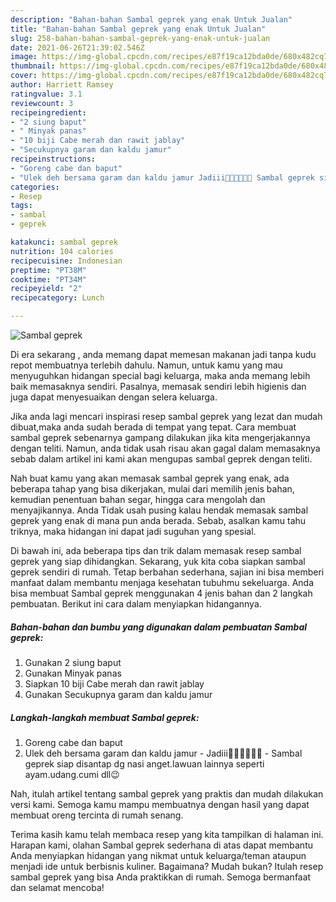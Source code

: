 ```yaml
---
description: "Bahan-bahan Sambal geprek yang enak Untuk Jualan"
title: "Bahan-bahan Sambal geprek yang enak Untuk Jualan"
slug: 258-bahan-bahan-sambal-geprek-yang-enak-untuk-jualan
date: 2021-06-26T21:39:02.546Z
image: https://img-global.cpcdn.com/recipes/e87f19ca12bda0de/680x482cq70/sambal-geprek-foto-resep-utama.jpg
thumbnail: https://img-global.cpcdn.com/recipes/e87f19ca12bda0de/680x482cq70/sambal-geprek-foto-resep-utama.jpg
cover: https://img-global.cpcdn.com/recipes/e87f19ca12bda0de/680x482cq70/sambal-geprek-foto-resep-utama.jpg
author: Harriett Ramsey
ratingvalue: 3.1
reviewcount: 3
recipeingredient:
- "2 siung baput"
- " Minyak panas"
- "10 biji Cabe merah dan rawit jablay"
- "Secukupnya garam dan kaldu jamur"
recipeinstructions:
- "Goreng cabe dan baput"
- "Ulek deh bersama garam dan kaldu jamur Jadiii🤗🤗🤤🤤🤤🤤 Sambal geprek siap disantap dg nasi anget.lawuan lainnya seperti ayam.udang.cumi dll😉"
categories:
- Resep
tags:
- sambal
- geprek

katakunci: sambal geprek 
nutrition: 104 calories
recipecuisine: Indonesian
preptime: "PT38M"
cooktime: "PT34M"
recipeyield: "2"
recipecategory: Lunch

---
```



![Sambal geprek](https://img-global.cpcdn.com/recipes/e87f19ca12bda0de/680x482cq70/sambal-geprek-foto-resep-utama.jpg)

Di era  sekarang , anda memang dapat memesan makanan jadi tanpa kudu repot membuatnya terlebih dahulu. Namun, untuk kamu yang mau menyuguhkan hidangan special bagi keluarga, maka anda memang lebih baik memasaknya sendiri. Pasalnya, memasak sendiri lebih higienis dan juga dapat menyesuaikan dengan selera keluarga.

Jika anda lagi mencari inspirasi resep sambal geprek yang lezat dan mudah dibuat,maka anda sudah berada di tempat yang tepat. Cara membuat sambal geprek  sebenarnya gampang dilakukan jika kita mengerjakannya dengan teliti. Namun, anda tidak usah risau akan gagal dalam memasaknya 
sebab dalam artikel ini kami akan mengupas sambal geprek dengan teliti.  



Nah buat kamu yang akan memasak sambal geprek yang enak, ada beberapa tahap yang bisa dikerjakan, mulai dari memilih jenis bahan, kemudian penentuan bahan segar, hingga cara mengolah dan menyajikannya. Anda Tidak usah pusing kalau hendak memasak sambal geprek yang enak di mana pun anda berada. Sebab, asalkan kamu  tahu triknya, maka hidangan ini dapat jadi suguhan yang spesial.

Di bawah ini, ada beberapa tips dan trik dalam memasak resep sambal geprek yang siap dihidangkan. Sekarang, yuk kita coba siapkan sambal geprek sendiri di rumah. Tetap berbahan sederhana, sajian ini bisa memberi manfaat dalam membantu menjaga kesehatan tubuhmu sekeluarga. Anda bisa membuat Sambal geprek menggunakan 4 jenis bahan dan 2 langkah pembuatan. Berikut ini cara dalam menyiapkan hidangannya.

<!--inarticleads1-->

##### Bahan-bahan dan bumbu yang digunakan dalam pembuatan Sambal geprek:

1. Gunakan 2 siung baput
1. Gunakan  Minyak panas
1. Siapkan 10 biji Cabe merah dan rawit jablay
1. Gunakan Secukupnya garam dan kaldu jamur




<!--inarticleads2-->

##### Langkah-langkah membuat Sambal geprek:

1. Goreng cabe dan baput
1. Ulek deh bersama garam dan kaldu jamur - Jadiii🤗🤗🤤🤤🤤🤤 - Sambal geprek siap disantap dg nasi anget.lawuan lainnya seperti ayam.udang.cumi dll😉




Nah, itulah artikel tentang  sambal geprek  yang praktis dan mudah dilakukan versi kami. Semoga kamu mampu membuatnya dengan hasil yang dapat membuat oreng tercinta di rumah senang. 

Terima kasih kamu telah membaca resep yang kita tampilkan di halaman ini. Harapan kami, olahan  Sambal geprek sederhana di atas dapat membantu Anda menyiapkan hidangan yang nikmat untuk keluarga/teman ataupun menjadi ide untuk berbisnis kuliner. Bagaimana? Mudah bukan? Itulah resep sambal geprek yang bisa Anda praktikkan di rumah. Semoga bermanfaat dan selamat mencoba!

